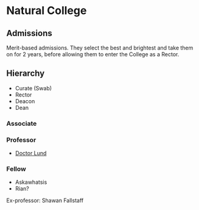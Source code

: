 # Natural College

## Admissions

Merit-based admissions. They select the best and brightest and take them on for 2 years, before allowing them to enter the College as a Rector.

## Hierarchy

 * Curate (Swab)
 * Rector 
 * Deacon
 * Dean

### Associate

### Professor

 + [Doctor Lund](/p/doctor_lund)

### Fellow

 + Askawhatsis
 + Rian?

Ex-professor: Shawan Fallstaff
